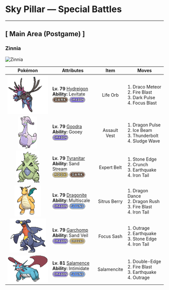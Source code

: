 # Sky Pillar — Special Battles

---

## [ Main Area (Postgame) ]

### Zinnia

![Zinnia](../assets/important_trainers/zinnia.png "Zinnia")

| Pokémon | Attributes | Item | Moves |
|:-------:|------------|:----:|-------|
| ![Hydreigon](../../assets/sprites/hydreigon/front.gif "Hydreigon: It responds to movement by attacking. This scary, three-headed Pokémon devours everything in its path!") | **Lv. 79** [Hydreigon](../../pokemon/hydreigon.md)<br>**Ability:** Levitate<br>![dark](../../assets/types/dark.png) ![dragon](../../assets/types/dragon.png) | Life Orb | 1. Draco Meteor<br>2. Fire Blast<br>3. Dark Pulse<br>4. Focus Blast |
| ![Goodra](../../assets/sprites/goodra/front.gif "Goodra: It attacks with retractable horns. It throws a punch that’s the equivalent of the force of a hundred pro boxers.") | **Lv. 79** [Goodra](../../pokemon/goodra.md)<br>**Ability:** Gooey<br>![dragon](../../assets/types/dragon.png) | Assault Vest | 1. Dragon Pulse<br>2. Ice Beam<br>3. Thunderbolt<br>4. Sludge Wave |
| ![Tyranitar](../../assets/sprites/tyranitar/front.gif "Tyranitar: Tyranitar is so overwhelmingly powerful, it can bring down a whole mountain to make its nest. This Pokémon wanders about in mountains seeking new opponents to fight.") | **Lv. 79** [Tyranitar](../../pokemon/tyranitar.md)<br>**Ability:** Sand Stream<br>![rock](../../assets/types/rock.png) ![dark](../../assets/types/dark.png) | Expert Belt | 1. Stone Edge<br>2. Crunch<br>3. Earthquake<br>4. Iron Tail |
| ![Dragonite](../../assets/sprites/dragonite/front.gif "Dragonite: Dragonite is capable of circling the globe in just 16 hours. It is a kindhearted Pokémon that leads lost and foundering ships in a storm to the safety of land.") | **Lv. 79** [Dragonite](../../pokemon/dragonite.md)<br>**Ability:** Multiscale<br>![dragon](../../assets/types/dragon.png) ![flying](../../assets/types/flying.png) | Sitrus Berry | 1. Dragon Dance<br>2. Dragon Rush<br>3. Fire Blast<br>4. Iron Tail |
| ![Garchomp](../../assets/sprites/garchomp/front.gif "Garchomp: It flies at speeds equal to a jet fighter plane. It never allows its prey to escape.") | **Lv. 79** [Garchomp](../../pokemon/garchomp.md)<br>**Ability:** Sand Veil<br>![dragon](../../assets/types/dragon.png) ![ground](../../assets/types/ground.png) | Focus Sash | 1. Outrage<br>2. Earthquake<br>3. Stone Edge<br>4. Iron Tail |
| ![Salamence](../../assets/sprites/salamence/front.gif "Salamence: By evolving into Salamence, this Pokémon finally realizes its long-held dream of growing wings. To express its joy, it flies and wheels all over the sky while spouting flames from its mouth.") | **Lv. 81** [Salamence](../../pokemon/salamence.md)<br>**Ability:** Intimidate<br>![dragon](../../assets/types/dragon.png) ![flying](../../assets/types/flying.png) | Salamencite | 1. Double-Edge<br>2. Fire Blast<br>3. Earthquake<br>4. Outrage |

